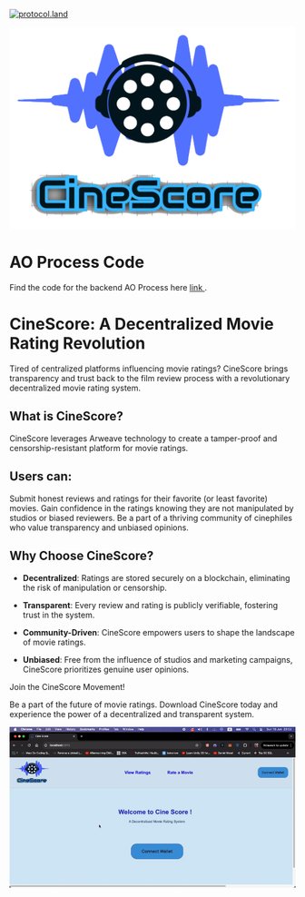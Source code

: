 
[![protocol.land](https://arweave.net/eZp8gOeR8Yl_cyH9jJToaCrt2He1PHr0pR4o-mHbEcY)](https://protocol.land/#/repository/70579f9a-bf39-4831-8aed-e980d3279efa)

![Cine Score](https://raw.githubusercontent.com/rohitkeshav27/CineScore/main/src/assets/logo.png)


# AO Process Code
Find the code for the backend AO Process here [link ](https://ide.betteridea.dev/import?id=A1zJqaE8RkOswtmuhOawvXHE2p04ovGwjtyDyTPus2A).

# CineScore: A Decentralized Movie Rating Revolution
Tired of centralized platforms influencing movie ratings? 
CineScore brings transparency and trust back to the film review process with a revolutionary decentralized movie rating system.

## What is CineScore?

CineScore leverages Arweave technology to create a tamper-proof and censorship-resistant platform for movie ratings. 

## Users can:

Submit honest reviews and ratings for their favorite (or least favorite) movies.
Gain confidence in the ratings knowing they are not manipulated by studios or biased reviewers.
Be a part of a thriving community of cinephiles who value transparency and unbiased opinions.


## Why Choose CineScore?
- **Decentralized**: Ratings are stored securely on a blockchain, eliminating the risk of manipulation or censorship.
  
- **Transparent**: Every review and rating is publicly verifiable, fostering trust in the system.
  
- **Community-Driven**: CineScore empowers users to shape the landscape of movie ratings.
  
- **Unbiased**: Free from the influence of studios and marketing campaigns, CineScore prioritizes genuine user opinions.
  
Join the CineScore Movement!

Be a part of the future of movie ratings. Download CineScore today and experience the power of a decentralized and transparent system.




![Cine Score](https://raw.githubusercontent.com/rohitkeshav27/CineScore/main/CineScore.gif)
